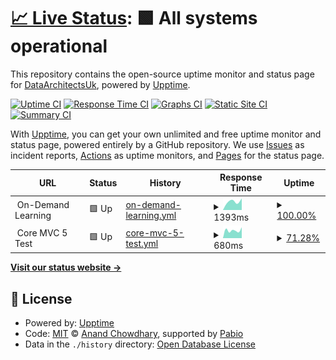 # [📈 Live Status](https://DataArchitectsUk.github.io/upptime): <!--live status--> **🟩 All systems operational**

This repository contains the open-source uptime monitor and status page for [DataArchitectsUk](https://DataArchitectsUk.github.io/upptime), powered by [Upptime](https://github.com/upptime/upptime).

[![Uptime CI](https://github.com/DataArchitectsUk/upptime/workflows/Uptime%20CI/badge.svg)](https://github.com/DataArchitectsUk/upptime/actions?query=workflow%3A%22Uptime+CI%22)
[![Response Time CI](https://github.com/DataArchitectsUk/upptime/workflows/Response%20Time%20CI/badge.svg)](https://github.com/DataArchitectsUk/upptime/actions?query=workflow%3A%22Response+Time+CI%22)
[![Graphs CI](https://github.com/DataArchitectsUk/upptime/workflows/Graphs%20CI/badge.svg)](https://github.com/DataArchitectsUk/upptime/actions?query=workflow%3A%22Graphs+CI%22)
[![Static Site CI](https://github.com/DataArchitectsUk/upptime/workflows/Static%20Site%20CI/badge.svg)](https://github.com/DataArchitectsUk/upptime/actions?query=workflow%3A%22Static+Site+CI%22)
[![Summary CI](https://github.com/DataArchitectsUk/upptime/workflows/Summary%20CI/badge.svg)](https://github.com/DataArchitectsUk/upptime/actions?query=workflow%3A%22Summary+CI%22)

With [Upptime](https://upptime.js.org), you can get your own unlimited and free uptime monitor and status page, powered entirely by a GitHub repository. We use [Issues](https://github.com/DataArchitectsUk/upptime/issues) as incident reports, [Actions](https://github.com/DataArchitectsUk/upptime/actions) as uptime monitors, and [Pages](https://DataArchitectsUk.github.io/upptime) for the status page.

<!--start: status pages-->
<!-- This summary is generated by Upptime (https://github.com/upptime/upptime) -->
<!-- Do not edit this manually, your changes will be overwritten -->
<!-- prettier-ignore -->
| URL | Status | History | Response Time | Uptime |
| --- | ------ | ------- | ------------- | ------ |
| <img alt="" src="https://icons.duckduckgo.com/ip3/null.ico" height="13"> On-Demand Learning | 🟩 Up | [on-demand-learning.yml](https://github.com/DataArchitectsUk/upptime/commits/HEAD/history/on-demand-learning.yml) | <details><summary><img alt="Response time graph" src="./graphs/on-demand-learning/response-time-week.png" height="20"> 1393ms</summary><br><a href="https://DataArchitectsUk.github.io/upptime/history/on-demand-learning"><img alt="Response time 1393" src="https://img.shields.io/endpoint?url=https%3A%2F%2Fraw.githubusercontent.com%2FDataArchitectsUk%2Fupptime%2FHEAD%2Fapi%2Fon-demand-learning%2Fresponse-time.json"></a><br><a href="https://DataArchitectsUk.github.io/upptime/history/on-demand-learning"><img alt="24-hour response time 1393" src="https://img.shields.io/endpoint?url=https%3A%2F%2Fraw.githubusercontent.com%2FDataArchitectsUk%2Fupptime%2FHEAD%2Fapi%2Fon-demand-learning%2Fresponse-time-day.json"></a><br><a href="https://DataArchitectsUk.github.io/upptime/history/on-demand-learning"><img alt="7-day response time 1393" src="https://img.shields.io/endpoint?url=https%3A%2F%2Fraw.githubusercontent.com%2FDataArchitectsUk%2Fupptime%2FHEAD%2Fapi%2Fon-demand-learning%2Fresponse-time-week.json"></a><br><a href="https://DataArchitectsUk.github.io/upptime/history/on-demand-learning"><img alt="30-day response time 1393" src="https://img.shields.io/endpoint?url=https%3A%2F%2Fraw.githubusercontent.com%2FDataArchitectsUk%2Fupptime%2FHEAD%2Fapi%2Fon-demand-learning%2Fresponse-time-month.json"></a><br><a href="https://DataArchitectsUk.github.io/upptime/history/on-demand-learning"><img alt="1-year response time 1393" src="https://img.shields.io/endpoint?url=https%3A%2F%2Fraw.githubusercontent.com%2FDataArchitectsUk%2Fupptime%2FHEAD%2Fapi%2Fon-demand-learning%2Fresponse-time-year.json"></a></details> | <details><summary><a href="https://DataArchitectsUk.github.io/upptime/history/on-demand-learning">100.00%</a></summary><a href="https://DataArchitectsUk.github.io/upptime/history/on-demand-learning"><img alt="All-time uptime 100.00%" src="https://img.shields.io/endpoint?url=https%3A%2F%2Fraw.githubusercontent.com%2FDataArchitectsUk%2Fupptime%2FHEAD%2Fapi%2Fon-demand-learning%2Fuptime.json"></a><br><a href="https://DataArchitectsUk.github.io/upptime/history/on-demand-learning"><img alt="24-hour uptime 100.00%" src="https://img.shields.io/endpoint?url=https%3A%2F%2Fraw.githubusercontent.com%2FDataArchitectsUk%2Fupptime%2FHEAD%2Fapi%2Fon-demand-learning%2Fuptime-day.json"></a><br><a href="https://DataArchitectsUk.github.io/upptime/history/on-demand-learning"><img alt="7-day uptime 100.00%" src="https://img.shields.io/endpoint?url=https%3A%2F%2Fraw.githubusercontent.com%2FDataArchitectsUk%2Fupptime%2FHEAD%2Fapi%2Fon-demand-learning%2Fuptime-week.json"></a><br><a href="https://DataArchitectsUk.github.io/upptime/history/on-demand-learning"><img alt="30-day uptime 100.00%" src="https://img.shields.io/endpoint?url=https%3A%2F%2Fraw.githubusercontent.com%2FDataArchitectsUk%2Fupptime%2FHEAD%2Fapi%2Fon-demand-learning%2Fuptime-month.json"></a><br><a href="https://DataArchitectsUk.github.io/upptime/history/on-demand-learning"><img alt="1-year uptime 100.00%" src="https://img.shields.io/endpoint?url=https%3A%2F%2Fraw.githubusercontent.com%2FDataArchitectsUk%2Fupptime%2FHEAD%2Fapi%2Fon-demand-learning%2Fuptime-year.json"></a></details>
| <img alt="" src="https://icons.duckduckgo.com/ip3/null.ico" height="13"> Core MVC 5 Test | 🟩 Up | [core-mvc-5-test.yml](https://github.com/DataArchitectsUk/upptime/commits/HEAD/history/core-mvc-5-test.yml) | <details><summary><img alt="Response time graph" src="./graphs/core-mvc-5-test/response-time-week.png" height="20"> 680ms</summary><br><a href="https://DataArchitectsUk.github.io/upptime/history/core-mvc-5-test"><img alt="Response time 680" src="https://img.shields.io/endpoint?url=https%3A%2F%2Fraw.githubusercontent.com%2FDataArchitectsUk%2Fupptime%2FHEAD%2Fapi%2Fcore-mvc-5-test%2Fresponse-time.json"></a><br><a href="https://DataArchitectsUk.github.io/upptime/history/core-mvc-5-test"><img alt="24-hour response time 680" src="https://img.shields.io/endpoint?url=https%3A%2F%2Fraw.githubusercontent.com%2FDataArchitectsUk%2Fupptime%2FHEAD%2Fapi%2Fcore-mvc-5-test%2Fresponse-time-day.json"></a><br><a href="https://DataArchitectsUk.github.io/upptime/history/core-mvc-5-test"><img alt="7-day response time 680" src="https://img.shields.io/endpoint?url=https%3A%2F%2Fraw.githubusercontent.com%2FDataArchitectsUk%2Fupptime%2FHEAD%2Fapi%2Fcore-mvc-5-test%2Fresponse-time-week.json"></a><br><a href="https://DataArchitectsUk.github.io/upptime/history/core-mvc-5-test"><img alt="30-day response time 680" src="https://img.shields.io/endpoint?url=https%3A%2F%2Fraw.githubusercontent.com%2FDataArchitectsUk%2Fupptime%2FHEAD%2Fapi%2Fcore-mvc-5-test%2Fresponse-time-month.json"></a><br><a href="https://DataArchitectsUk.github.io/upptime/history/core-mvc-5-test"><img alt="1-year response time 680" src="https://img.shields.io/endpoint?url=https%3A%2F%2Fraw.githubusercontent.com%2FDataArchitectsUk%2Fupptime%2FHEAD%2Fapi%2Fcore-mvc-5-test%2Fresponse-time-year.json"></a></details> | <details><summary><a href="https://DataArchitectsUk.github.io/upptime/history/core-mvc-5-test">71.28%</a></summary><a href="https://DataArchitectsUk.github.io/upptime/history/core-mvc-5-test"><img alt="All-time uptime 71.28%" src="https://img.shields.io/endpoint?url=https%3A%2F%2Fraw.githubusercontent.com%2FDataArchitectsUk%2Fupptime%2FHEAD%2Fapi%2Fcore-mvc-5-test%2Fuptime.json"></a><br><a href="https://DataArchitectsUk.github.io/upptime/history/core-mvc-5-test"><img alt="24-hour uptime 71.28%" src="https://img.shields.io/endpoint?url=https%3A%2F%2Fraw.githubusercontent.com%2FDataArchitectsUk%2Fupptime%2FHEAD%2Fapi%2Fcore-mvc-5-test%2Fuptime-day.json"></a><br><a href="https://DataArchitectsUk.github.io/upptime/history/core-mvc-5-test"><img alt="7-day uptime 71.28%" src="https://img.shields.io/endpoint?url=https%3A%2F%2Fraw.githubusercontent.com%2FDataArchitectsUk%2Fupptime%2FHEAD%2Fapi%2Fcore-mvc-5-test%2Fuptime-week.json"></a><br><a href="https://DataArchitectsUk.github.io/upptime/history/core-mvc-5-test"><img alt="30-day uptime 71.28%" src="https://img.shields.io/endpoint?url=https%3A%2F%2Fraw.githubusercontent.com%2FDataArchitectsUk%2Fupptime%2FHEAD%2Fapi%2Fcore-mvc-5-test%2Fuptime-month.json"></a><br><a href="https://DataArchitectsUk.github.io/upptime/history/core-mvc-5-test"><img alt="1-year uptime 71.28%" src="https://img.shields.io/endpoint?url=https%3A%2F%2Fraw.githubusercontent.com%2FDataArchitectsUk%2Fupptime%2FHEAD%2Fapi%2Fcore-mvc-5-test%2Fuptime-year.json"></a></details>

<!--end: status pages-->

[**Visit our status website →**](https://DataArchitectsUk.github.io/upptime)

## 📄 License

- Powered by: [Upptime](https://github.com/upptime/upptime)
- Code: [MIT](./LICENSE) © [Anand Chowdhary](https://anandchowdhary.com), supported by [Pabio](https://pabio.com)
- Data in the `./history` directory: [Open Database License](https://opendatacommons.org/licenses/odbl/1-0/)
